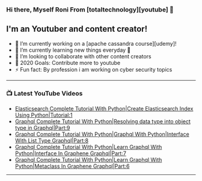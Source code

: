 ### Hi there, Myself Roni From [totaltechnology][youtube] 👋

## I'm an Youtuber and content creator!
- 🔭 I’m currently working on a [apache cassandra course][udemy]!
- 🌱 I’m currently learning new things everyday 🤣
- 👯 I’m looking to collaborate with other content creators
- 🥅 2020 Goals: Contribute more to youtube
- ⚡ Fun fact: By profession i am working on cyber security topics



---

### 📺 Latest YouTube Videos
<!-- YOUTUBE:START -->
- [Elasticsearch Complete Tutorial With Python|Create Elasticsearch Index Using Python|Tutorial:1](https://www.youtube.com/watch?v=w3S7mgFsC7U)
- [Graphql Complete Tutorial With Python|Resolving data type into object type in Graphql|Part:9](https://www.youtube.com/watch?v=d4-G6EwXDk0)
- [Graphql Complete Tutorial With Python|Graphql With Python|Interface With List Type Graphql|Part:8](https://www.youtube.com/watch?v=D5cE8WJjIT8)
- [Graphql Complete Tutorial With Python|Learn Graphql With Python|Interface In Graphene Graphql|Part:7](https://www.youtube.com/watch?v=Wika2yGhS2Y)
- [Graphql Complete Tutorial With Python|Learn Graphql With Python|Metaclass In Graphene Graphql|Part:6](https://www.youtube.com/watch?v=IYsaEBYa1-k)
<!-- YOUTUBE:END -->

---


